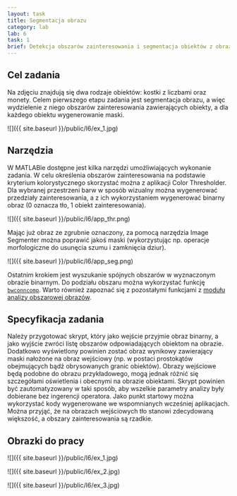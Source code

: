 ```yaml
---
layout: task
title: Segmentacja obrazu
category: lab
lab: 6
task: 1
brief: Detekcja obszarów zainteresowania i segmentacja obiektów z obrazu kolorowego
---
```


## Cel zadania

Na zdjęciu znajdują się dwa rodzaje obiektów: kostki z liczbami oraz monety. Celem pierwszego etapu zadania jest segmentacja obrazu, a więc wydzielenie z niego obszarów zainteresowania zawierających obiekty, a dla każdego obiektu wygenerowanie maski.


![]({{ site.baseurl }}/public/l6/ex_1.jpg)

## Narzędzia

W MATLABie dostępne jest kilka narzędzi umożliwiających wykonanie zadania. W celu określenia obszarów zainteresowania na podstawie kryterium kolorystycznego skorzystać można z aplikacji Color Thresholder. Dla wybranej przestrzeni barw w sposób wizualny można wygenerować przedziały zainteresowania, a z ich wykorzystaniem wygenerować binarny obraz (0 oznacza tło, 1 obiekt zainteresowania).


![]({{ site.baseurl }}/public/l6/app_thr.png)

Mając już obraz ze zgrubnie oznaczony, za pomocą narzędzia Image Segmenter można poprawić jakoś maski (wykorzystując np. operacje morfologiczne do usunęcia szumu i zamknięcia dziur). 


![]({{ site.baseurl }}/public/l6/app_seg.png)

Ostatnim krokiem jest wyszukanie spójnych obszarów w wyznaczonym obrazie binarnym. Do podziału obszaru można wykorzystać funkcję [`bwconncomp`](https://uk.mathworks.com/help/images/ref/bwconncomp.html). Warto również zapoznać się z pozostałymi funkcjami z [modułu analizy obszarowej obrazów](https://uk.mathworks.com/help/images/pixel-values-and-image-statistics.html).

## Specyfikacja zadania

Należy przygotować skrypt, który jako wejście przyjmie obraz binarny, a jako wyjście zwróci listę obszarów odpowiadających obiektom na obrazie. Dodatkowo wyświetlony powinien zostać obraz wynikowy zawierający maski nałożone na obraz wejściowy (np. w postaci prostokątów obejmujących bądź obrysowanych granic obiektów). Obrazy wejściowe będą podobne do obrazu przykładowego, mogą jednak różnić się szczegółami oświetlenia i obecnymi na obrazie obiektami. Skrypt powinien być zautomatyzowany w taki sposób, aby wszelkie parametry analizy były dobierane bez ingerencji operatora. Jako punkt startowy można wykorzystać kody wygenerowane we wspomnianych wcześniej aplikacjach. Można przyjąć, że na obrazach wejściowych tło stanowi zdecydowaną większość, a obszary zainteresowania są rzadkie. 

## Obrazki do pracy


![]({{ site.baseurl }}/public/l6/ex_1.jpg)

![]({{ site.baseurl }}/public/l6/ex_2.jpg)

![]({{ site.baseurl }}/public/l6/ex_3.jpg)
